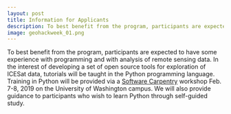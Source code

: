 ```yaml
---
layout: post
title: Information for Applicants
description: To best benefit from the program, participants are expected to have some experience with programming and with analysis of remote sensing data. In the interest of developing a set of open source tools for exploration of ICESat data, tutorials will be taught in the Python programming language. Training in Python will be provided via a <a href="https://software-carpentry.org">Software Carpentry</a> workshop Feb. 7-8, 2019 on the University of Washington campus. We will also provide guidance to participants who wish to learn Python through self-guided study.
image: geohackweek_01.png
---
```

To best benefit from the program, participants are expected to have some experience with programming and with analysis of remote sensing data. In the interest of developing a set of open source tools for exploration of ICESat data, tutorials will be taught in the Python programming language. Training in Python will be provided via a <a href="software-carpentry.org">Software Carpentry</a> workshop Feb. 7-8, 2019 on the University of Washington campus. We will also provide guidance to participants who wish to learn Python through self-guided study.


